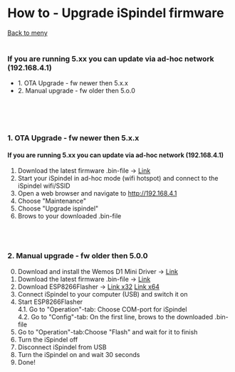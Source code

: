 # How to - Upgrade iSpindel firmware

<a href='https://github.com/tedelm/MRTEEL/blob/master/README.md'>Back to meny</a></br></br>

### If you are running 5.xx you can update via ad-hoc network (192.168.4.1)

<ul>
  <li>1. OTA Upgrade - fw newer then 5.x.x </li>
  <li>2. Manual upgrade - fw older then 5.o.0</li>
</ul>

</br>
</br>
</br>

### 1. OTA Upgrade - fw newer then 5.x.x 
#### If you are running 5.xx you can update via ad-hoc network (192.168.4.1)
1. Download the latest firmware .bin-file -> <a href='https://github.com/universam1/iSpindel/releases'>Link</a></br>
3. Start your iSpindel in ad-hoc mode (wifi hotspot) and connect to the iSpindel wifi/SSID</br>
4. Open a web browser and navigate to http://192.168.4.1</br>
5. Choose "Maintenance"</br>
6. Choose "Upgrade ispindel"</br>
7. Brows to your downloaded .bin-file 

</br>
</br>

### 2. Manual upgrade - fw older then 5.0.0
0. Download and install the Wemos D1 Mini Driver -> <a href='https://wiki.wemos.cc/downloads'>Link</a>
1. Download the latest firmware .bin-file -> <a href='https://github.com/universam1/iSpindel/releases'>Link</a></br>
2. Download ESP8266Flasher -> 
<a href='https://github.com/nodemcu/nodemcu-flasher/blob/master/Win32/Release/ESP8266Flasher.exe'>Link x32</a>
<a href='https://github.com/nodemcu/nodemcu-flasher/blob/master/Win64/Release/ESP8266Flasher.exe'>Link x64</a></br>
3. Connect iSpindel to your computer (USB) and switch it on</br>
4. Start ESP8266Flasher</br>
4.1. Go to "Operation"-tab: Choose COM-port for iSpindel</br>
4.2. Go to "Config"-tab: On the first line, brows to the downloaded .bin-file</br>
5. Go to "Operation"-tab:Choose "Flash" and wait for it to finish</br>
6. Turn the iSpindel off</br>
7. Disconnect iSpindel from USB</br>
8. Turn the iSpindel on and wait 30 seconds</br>
9. Done!</br>
